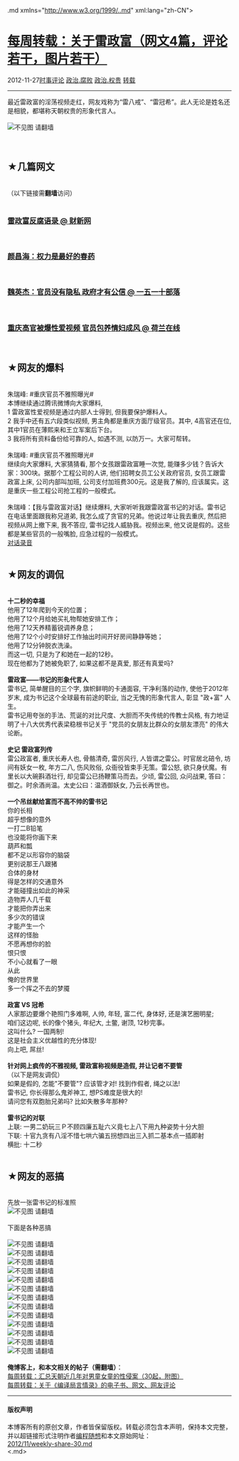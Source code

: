 <!DOCTYPE.md>
.md xmlns="http://www.w3.org/1999/..md" xml:lang="zh-CN">
<head>
<meta http-equiv="Content-Type" content="text.md; charset=utf-8" />
<meta name="generator" content="Python script by program.think@gmail.com" />
<meta name="provider" content="program-think.blogspot.com" />
<link type="text/css" rel="stylesheet" href="../../css/program-think.css" />
<title>每周转载：关于雷政富（网文4篇，评论若干，图片若干） - 编程随想的博客</title>
</head>
<body>
<div id="main" style="width:100%;">
<h1><a href="../../index.md" title="回到首页">每周转载：关于雷政富（网文4篇，评论若干，图片若干）</a></h1>
<div class="post-info"><span class="date-header">2012-11-27</span><a href="../../tags/E697B6E4BA8BE8AF84E8AEBA.md" class="tag">时事评论</a> <a href="../../tags/E694BFE6B2BB.E88590E8B4A5.md" class="tag">政治.腐败</a> <a href="../../tags/E694BFE6B2BB.E69D83E8B4B5.md" class="tag">政治.权贵</a> <a href="../../tags/E8BDACE8BDBD.md" class="tag">转载</a> </div>
<hr>
<div class="post">
最近雷政富的淫荡视频走红，网友戏称为“雷八戒”、“雷冠希”。此人无论是姓名还是相貌，都堪称天朝权贵的形象代言人。<a name='more'></a><!--program-think--><br /><br /><img src="../../images/2012/11/lDtaotS9bGwIhre26H7dRYie6wYnGA_iyRNbGw8-4Uqa1S7fHMWzaU1nb0IRHMYERLM_gv5MF_afJSjRw-6_iFf0hvKk1Y7dKTYmn9M7hLMw2x5wVU-ZS7nlbFs" alt="不见图 请翻墙"><br /><!--program-think--><br /><br /><h2>★几篇网文</h2><br />（以下链接需<b>翻墙</b>访问）<br /><br /><h3><a href="https://plus.google.com/u/0/113559088971921339544/posts/8YP5S5fj93Q" target="_blank" rel="nofollow">雷政富反腐语录 @ 财新网</a></h3><br /><h3><a href="https://plus.google.com/u/0/113559088971921339544/posts/B8xvvYPjXUB" target="_blank" rel="nofollow">颜昌海：权力是最好的春药</a></h3><br /><h3><a href="https://plus.google.com/u/0/113559088971921339544/posts/CPsSHwTEDPp" target="_blank" rel="nofollow">魏英杰：官员没有隐私 政府才有公信 @ 一五一十部落</a></h3><br /><h3><a href="https://plus.google.com/u/0/113559088971921339544/posts/BY91mPKSkkd" target="_blank" rel="nofollow">重庆高官被爆性爱视频 官员包养情妇成风 @ 荷兰在线</a></h3><br /><h2>★网友的爆料</h2><br />朱瑞峰: #重庆官员不雅照曝光#<br />本博继续通过腾讯微博向大家爆料, <br />1 雷政富性爱视频是通过内部人士得到, 但我要保护爆料人。<br />2 我手中还有五六段类似视频, 男主角都是重庆方面厅级官员。其中, 4高官还在位, 其中1官员在薄熙来和王立军案后下台。<br />3 我将所有资料备份给可靠的人, 如遇不测, 以防万一。大家可帮转。<br /><br />朱瑞峰: #重庆官员不雅照曝光#<br />继续向大家爆料, 大家猜猜看, 那个女孩跟雷政富睡一次觉, 能赚多少钱？告诉大家：300块。据那个工程公司的人讲, 他们招聘女员工公关政府官员, 女员工跟雷政富上床, 公司内部叫加班, 公司支付加班费300元。这是我了解的, 应该属实。这是重庆一些工程公司抢工程的一般模式。<br /><br />朱瑞峰：【我与雷政富对话】继续爆料, 大家听听我跟雷政富书记的对话。雷书记在电话里面跟我称兄道弟, 我怎么成了贪官的兄弟。他说过年让我去重庆, 然后把视频从网上撤下来, 我不答应, 雷书记找人威胁我。视频出来, 他又说是假的。这些都是某些官员的一般嘴脸, 应急过程的一般模式。<br /><a href="http://url.cn/6Th6BV" target="_blank" rel="nofollow">对话录音</a><br /><br /><h2>★网友的调侃</h2><br /><b>十二秒的幸福</b><br />他用了12年爬到今天的位置；<br />他用了12个月给她买礼物帮她安排工作；<br />他用了12天养精蓄锐调养身息；<br />他用了12个小时安排好工作抽出时间开好房间静静等她；<br />他用了12分钟脱衣洗澡。<br />而这一切, 只是为了和她在一起的12秒。<br />现在他都为了她被免职了, 如果这都不是真爱, 那还有真爱吗?<br /><br /><b>雷政富——书记的形象代言人</b><br />雷书记, 简单醒目的三个字, 旗帜鲜明的卡通面容, 干净利落的动作, 使他于2012年岁末, 成为书记这个全球最有前途的职业, 当之无愧的形象代言人, 彰显 "政+富" 人生。<br />雷书记用夸张的手法、荒诞的对比尺度、大胆而不失传统的传教士风格, 有力地证明了十八大优秀代表梁稳根书记关于 "党员的女朋友比群众的女朋友漂亮" 的伟大论断。<br /><br /><b>史记 雷政富列传</b><br />雷公政富者, 重庆长寿人也, 骨骼清奇, 雷厉风行, 人皆谓之雷公。时官居北碚令, 坊间有妖女一枚, 年方二八, 伤风败俗, 众衙役皆束手无策。雷公怒, 欲只身伏魔。有里长以大碗斟酒壮行, 却见雷公已扬鞭策马而去。少顷, 雷公回, 众问战果, 答曰：御之。时余酒尚温。太史公曰：温酒御妖女, 乃云长再世也。<br /><br /><b>一个吊丝献给富而不高不帅的雷书记</b><br />你的长相<br />超乎想像的意外<br />一打二B铅笔<br />也没能将你画下来<br />葫芦和瓢<br />都不足以形容你的脑袋<br />更别说那王八跟猪<br />合体的身材<br />得是怎样的交通意外<br />才能碰撞出如此的神采<br />造物弄人几千载<br />才能把你弄出来<br />多少次的错误<br />才能产生一个<br />这样的怪胎<br />不愿再想你的脸<br />恨只恨<br />不小心就看了一眼<br />从此<br />俺的世界里<br />多一个挥之不去的梦魇<br /><br /><b>政富 VS 冠希</b><br />人家那边要爆个艳照门多难啊, 人帅, 年轻, 富二代, 身体好, 还是演艺圈明星;<br />咱们这边呢, 长的像个猪头, 年纪大, 土鳖, 谢顶, 12秒完事。<br />这叫什么? 一国两制!<br />这是社会主义优越性的充分体现!<br />向上吧, 屌丝!<br /><br /><b>针对网上疯传的不雅视频, 雷政富称视频是造假, 并让记者不要管</b><br />（以下是网友调侃）<br />如果是假的, 怎能"不要管"? 应该管才对! 找到作假者, 绳之以法!<br />雷书记, 你长得那么鬼斧神工, 想PS难度是很大的!<br />请问您有双胞胎兄弟吗? 比如失散多年那种?<br /><br /><b>雷书记的对联</b><br />上联: 一男二奶玩三Ｐ不顾四廉五耻六义竟七上八下用九种姿势十分大胆<br />下联: 十官九贪有八淫不惜七哄六骗五拐想四出三入抓二基本点一插即射<br />横批: 十二秒<br /><br /><h2>★网友的恶搞</h2><br />先放一张雷书记的标准照<br /><img src="../../images/2012/11/q1yWOnH1j_1wLRtfpOL7Q0KD0ATo0NE5B71-fZHyUfS5VzPbP_YjbQlSSD-nulJo4fKWXxcnfSdlNDJ50URVj8UD2mUjIq9esx6WGTUTkRHJ1O2QgdrKtYmbxFc" alt="不见图 请翻墙"><br /><br />下面是各种恶搞<br /><br /><img src="../../images/2012/11/1pMZYKUtrQnAJ9m7JxMAjCE6wZygux0-2_JiBjn1Q7d88kRmY6NY3KtFAMw2Bfj8h0uNMhs7407oz5006jgAgtpH5PuKLBS7l6je1MLziKVwQz4i8rQLOMm-aXk" alt="不见图 请翻墙"><br /><img src="../../images/2012/11/lVBpjgys_icWfPtUHU3NlgVwlpl1NyI164-jidj0lJzNBUwV3zoZgftyd_k3JVCjasFYxbK7kCeXp4HEDUHA8ipxvyHB6X_0EonWck84aaRbTUJaYvYElnJyJ_8" alt="不见图 请翻墙"><br /><img src="../../images/2012/11/oa7ZBBe1mRebc23ctxrplVjSOlTYjZ6_w2R10GEQAWn7AW4juNfyB9acZHwTmw6Q8Jh2eTYwPGz2hj_L9846SF0qB7JbqQb6Uf5UmrY5aQp5KQkATuAgWYTMOso" alt="不见图 请翻墙"><br /><img src="../../images/2012/11/-v_pdI_fqC4uU49fS6nhnpkvNQi-L31pbbO1Q0sy0bTyfPt-BmLJvQ-K0SIfVnfGH6RDqhaO5_gO2C8xEVUk3r3xV_zbdMGLM6gMDT6MgPxmOaPe4rFPTMR-3YU" alt="不见图 请翻墙"><br /><img src="../../images/2012/11/NAkXT3YhhYgpx4BghctxivzrxUzz0j0RHYraetd2_blZ8Hm5XavKxNnsDWkPO47DXwCjs8zfuvfb80_KqibzdmDeODt1wmKUTT8HSXS5ycn76s_Cizdpi0mpzt8" alt="不见图 请翻墙"><br /><img src="../../images/2012/11/MI0p4lLyVA7TBhzS-l0zOdJn1uro6QuOBKim9tnqOITrmgI1qv9jikGVVQ86ORNNYmRToas4sLK8buhD_TdMyS38cD-4bmPFcpc8TVgF-_UVTbimivIwQGe5K00" alt="不见图 请翻墙"><br /><img src="../../images/2012/11/aQilipf5AJVSJdwtSn-6idkjtXA0apbsbT7_LxSmuE0P38cYAZ5GEVpUb2qUaWh1KS2odDmE7RuyA2QhWIHOxV3J2iEOJ7R71Cfcsr-hwmFfKoEaTINsDpJPwI8" alt="不见图 请翻墙"><br /><img src="../../images/2012/11/MRtJGRN6xNXFzM9hhjPCGrfSfUIxPy-S1h8xa6iQmEMCbgVYE02jcyANDuAEM-KjhuAg5IKmbpDxLLhHg1EEkZatq7k6zDB3xOc4XOgA6ypdyg1ULFjAf-n5ETw" alt="不见图 请翻墙"><br /><img src="../../images/2012/11/qRi6fP0bpLiG8vPwNeDpRlPKIqQuANFrimgESDEVWcwpCx0zZYUjFLYGf2Ma7QLaPI7SOrYOkdBRY8aPjN4e5XS3YovRNxsuAd52c4-1udO34dDhGnYfljc0Vic" alt="不见图 请翻墙"><br /><img src="../../images/2012/11/eVhr_yBjJp-0JKdgZ68lkG7-KxsgaMnILvTnnMmg52apySI0sg42rEhgGOxci6csFZZbf41TmoXpMHcvdNm_L3cKrTzPiXarYwjz9c0VqP_vvYRcQAYs3we1sVY" alt="不见图 请翻墙"><br /><img src="../../images/2012/11/qtEvmgwY2xrH-eFXI2jMhqzpEamCBtfosqFenVrjhk7Vxw3dM-QAFSPu1nL97pREVnKzLesxU5-pYt2ZdB-K5-gi-dYC6q0a6Jhb_39OGLbHGy2M3DI9Y5w4GAE" alt="不见图 请翻墙"><br /><img src="../../images/2012/11/LbfW7FsIjXBJRJAiGQbpz4y5sonGscbW6UJI37Y0KcjYaxJfeiBGCpSlhEEVzKQFGaLgjCMuwdBAzx4s49ODurTrz__lPKj4qeeyDZNEodZfme1c4c0av0vayV0" alt="不见图 请翻墙"><br /><img src="../../images/2012/11/_zvyclfoJIBFwx6OxwLncTdbKR-xkysc58joJ4xHTXNuH8YASL3_uHVM-tEADTM0hXmKIU_DVYsHjYzMYBtrzPWfgp1knz00poYi5ZXT996FNKCUvAegOgjoVmo" alt="不见图 请翻墙"><br /><br /><b>俺博客上，和本文相关的帖子（需翻墙）</b>：<br /><a href="../../2013/05/weekly-share-51.md">每周转载：汇总天朝近几年对男童女童的性侵案（30起，附图）</a><br /><a href="../../2012/12/weekly-share-33.md">每周转载：关于《编译局言情录》的电子书、网文、网友评论</a><div class="blogger-post-footer">
</div>
<hr>
<div class="copyright">
<h4>版权声明</h4>
本博客所有的原创文章，作者皆保留版权。转载必须包含本声明，保持本文完整，并以超链接形式注明作者<a href="mailto:program.think@gmail.com">编程随想</a>和本文原始网址：<br>
<a href="2012/11/weekly-share-30.md">2012/11/weekly-share-30.md</a>
</div>
</div>
</body>
<.md>
